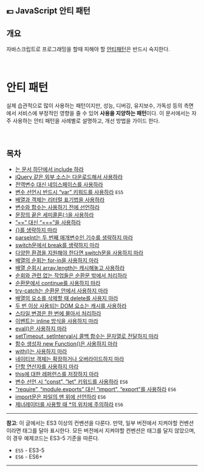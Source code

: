 ## 💷 JavaScript 안티 패턴

## 개요

자바스크립트로 프로그래밍을 할때 피해야 할 [안티패턴](https://github.com/nhnent/fe.javascript/wiki/안티-패턴)은 반드시 숙지한다.

<br>

# 안티 패턴

실제 습관적으로 많이 사용하는 패턴이지만, 성능, 디버깅, 유지보수, 가독성 등의 측면에서 서비스에 부정적인 영향을 줄 수 있어 **사용을 지양하는 패턴**이다. 이 문서에서는 자주 사용하는 안티 패턴을 사례별로 설명하고, 개선 방법을 가이드 한다.

<br>

## 목차

- [는 문서 하단에서 include 하라](https://precioustar.github.io/anti-pattern/#script는-문서-하단에서-include-하라)
- [jQuery 같은 외부 소스는 다운로드해서 사용하라](https://precioustar.github.io/anti-pattern/#jquery-같은-외부-소스는-다운로드해서-사용하라)
- [전역변수 대신 네임스페이스를 사용하라](https://precioustar.github.io/anti-pattern/#전역변수-대신-네임스페이스를-사용하라)
- [변수 선언시 반드시 “var” 키워드를 사용하라](https://precioustar.github.io/anti-pattern/#변수-선언시-반드시-var-키워드를-사용하라-es5) `ES5`
- [배열과 객체는 리터럴 표기법을 사용하라](https://precioustar.github.io/anti-pattern/#배열과-객체는-리터럴-표기법을-사용하라)
- [변수와 함수는 사용하기 전에 선언하라](https://precioustar.github.io/anti-pattern/#변수와-함수는-사용하기-전에-선언하라)
- [문장의 끝은 세미콜론(;)을 사용하라](https://precioustar.github.io/anti-pattern/#문장의-끝은-세미콜론을-사용하라)
- [”==” 대신 “===”을 사용하라](https://precioustar.github.io/anti-pattern/#-대신-을-사용하라)
- [{}를 생략하지 마라](https://precioustar.github.io/anti-pattern/#를-생략하지-마라)
- [parseInt는 두 번째 매개변수인 기수를 생략하지 마라](https://precioustar.github.io/anti-pattern/#parseint는-두-번째-매개변수인-기수를-생략하지-마라)
- [switch문에서 break를 생략하지 마라](https://precioustar.github.io/anti-pattern/#switch문에서-break를-생략하지-마라)
- [다양한 환경을 지원해야 한다면 switch문을 사용하지 마라](https://precioustar.github.io/anti-pattern/#다양한-환경을-지원해야-한다면-switch문을-사용하지-마라)
- [배열의 순회는 for-in을 사용하지 마라](https://precioustar.github.io/anti-pattern/#배열의-순회는-for-in을-사용하지-마라)
- [배열 순회시 array.length는 캐시해놓고 사용하라](https://precioustar.github.io/anti-pattern/#배열-순회시-arraylength는-캐시해놓고-사용하라)
- [순회와 관련 없는 작업들은 순환문 밖에서 처리하라](https://precioustar.github.io/anti-pattern/#순회와-관련-없는-작업들은-순환문-밖에서-처리하라)
- [순환문에서 continue를 사용하지 마라](https://precioustar.github.io/anti-pattern/#순환문에서-continue를-사용하지-마라)
- [try-catch는 순환문 안에서 사용하지 마라](https://precioustar.github.io/anti-pattern/#try-catch는-순환문-안에서-사용하지-마라)
- [배열의 요소를 삭제할 때 delete를 사용지 마라](https://precioustar.github.io/anti-pattern/#배열의-요소를-삭제할-때-delete를-사용지-마라)
- [두 번 이상 사용되는 DOM 요소는 캐시를 사용하라](https://precioustar.github.io/anti-pattern/#두-번-이상-사용되는-dom-요소는-캐시를-사용하라)
- [스타일 변경은 한 번에 몰아서 처리하라](https://precioustar.github.io/anti-pattern/#스타일-변경은-한-번에-몰아서-처리하라)
- [이벤트는 inline 방식을 사용하지 마라](https://precioustar.github.io/anti-pattern/#이벤트는-inline-방식을-사용하지-마라)
- [eval()은 사용하지 마라](https://precioustar.github.io/anti-pattern/#eval은-사용하지-마라)
- [setTimeout, setInterval시 콜백 함수는 문자열로 전달하지 마라](https://precioustar.github.io/anti-pattern/#settimeout-setinterval시-콜백-함수는-문자열로-전달하지-마라)
- [함수 생성자 new Function()은 사용하지 마라](https://precioustar.github.io/anti-pattern/#함수-생성자-new-function은-사용하지-마라)
- [with()는 사용하지 마라](https://precioustar.github.io/anti-pattern/#with는-사용하지-마라)
- [네이티브 객체는 확장하거나 오버라이드하지 마라](https://precioustar.github.io/anti-pattern/#네이티브-객체는-확장하거나-오버라이드하지-마라)
- [단항 연산자를 사용하지 마라](https://precioustar.github.io/anti-pattern/#단항-연산자를-사용하지-마라)
- [this에 대한 레퍼런스를 저장하지 마라](https://precioustar.github.io/anti-pattern/#this에-대한-레퍼런스를-저장하지-마라)
- [변수 선언 시 “const”, “let” 키워드를 사용하라](https://precioustar.github.io/anti-pattern/#변수-선언-시-const-let-키워드를-사용하라-es6) `ES6`
- [“require”, “module.exports” 대신 “import”, “export”를 사용하라](https://precioustar.github.io/anti-pattern/#require-moduleexports-대신-import-export를-사용하라-es6) `ES6`
- [import문은 파일의 맨 위에 선언하라](https://precioustar.github.io/anti-pattern/#import문은-파일의-맨-위에-선언하라-es6) `ES6`
- [제너레이터를 사용할 때 *의 위치에 주의하라](https://precioustar.github.io/anti-pattern/#제너레이터를-사용할-때-의-위치에-주의하라-es6) `ES6`

------

**참고**: 이 글에서는 ES3 이상의 컨벤션을 다룬다. 만약, 일부 버전에서 지켜야할 컨벤션이라면 태그를 달아 표시한다. 모든 버전에서 지켜야할 컨벤션은 태그를 달지 않았으며, 이 경우 예제코드는 ES3-5 기준을 따른다.

- `ES5` - ES3-5
- `ES6` - ES6+

------



<br>

## <script>는 문서 하단에서 include 하라

전통적으로 <script>요소는 <head>요소 안에 쓰는 것이 일반적이었다.
이런 형식을 취한 목적은 CSS나 자바스크립트와 같은 외부 파일 참조를 한 곳에서 처리하기 위함이었다.
하지만 이런 형식은 CSS와 자바스크립트를 전부 다운로드하고, 파싱하고, 컴파일 할 때까지 페이지의 렌더링을 멈추게 한다.
브라우저는 <body> 요소를 만나게 되면서 렌더링이 시작되기 때문이다.
특히 자바스크립트를 많이 사용하는 페이지일수록 이런 지연은 눈에 띌 정도로 커진다.

> Solution:
> JavaScript 코드 모두를 <body> 요소 안, 맨 마지막에 쓴다.

[Bad]

```
<!DOCTYPE html>
<html>
    <head>
        <title>HTML Page</title>
        <script src="../js/jquery-1.8.3.min.js"></script>
        <script src="../js/common.js"></script>
        <script src="../js/applicationMain.js"></script>
    </head>
    ...
```

[Good]

```
<!DOCTYPE html>
<html>
    <head>
        <title>HTML Page</title>
    </head>
    <body>
        ...
        <!-- body 요소 안, 맨 마지막에 씀 -->
        <script src="../js/jquery-1.8.3.min.js"></script>
        <script src="../js/common.js"></script>
        <script src="../js/applicationMain.js"></script>
    </body>
</html>
```



<br>

## jQuery 같은 외부 소스는 다운로드해서 사용하라

jQuery 같은 오픈 소스들은 어디서나 직접 접근이 가능한 url을 제공하는데,
이런 외부 url 대신 프로젝트 저장소에 소스 코드를 직접 다운로드해서 사용해야 한다.
외부 사정에 의해 url이 변경되거나 장애가 발생할 경우,
그 영향이 해당 서비스에 그대로 반영되어 장애로까지 이어질 수 있기 때문이다.

> Solution:
> 외부 url을 사용하지 말고, 프로젝트 저장소에 직접 다운로드해서 사용한다.
> 추가로, 개발자 버전이 아닌 압축 버전을 사용한다.
> (압축 버전은 파일명에서 “min” 키워드로 확인할 수 있다.)

[Bad]

```
<!DOCTYPE html>
<html>
    <head>
        <title>HTML Page</title>
        <script src="http://code.jquery.com/jquery-1.8.3.min.js"></script>
            ...
```

[Good]

```
<!DOCTYPE html>
<html>
    <head>
        <title>HTML Page</title>
        <script src="../js/jquery-1.8.3.min.js"></script>
        ...
```



<br>

## 전역변수 대신 네임스페이스를 사용하라

자바스크립트는 전역변수에 기반을 두고 있다.
즉, 모든 컴파일 단위는 하나의 공용 전역 객체(window)에 로딩된다.
전역변수는 언제든지 프로그램의 모든 부분에서 접근할 수 있기 때문에 편하지만,
바꿔 말하면 프로그램의 모든 부분에서 변경될 수 있고, 그로 인해 프로그램에 치명적인 오류를 발생시킬 수 있다.
전역변수 사용은 하위 모듈들이 독립적으로 실행되는 것을 어렵게하고, 프로그램의 신뢰도를 현격히 떨어뜨린다.

> Solution:
> 전역에 1개의 변수만 생성하고,
> 그 외 모든 변수와 함수가 그 아래 존재하도록 해야 한다.
> 이렇게 전역에 단 하나의 변수(객체)만 추가하는 방법이 **네임스페이스**라는 개념이다.

[Bad]

```
var name = '';
function sayName() {
    alert(name);
}
```

[Good]

```
// 전역변수 global 하나만 추가
var global = {
    // 전역 변수 하위에 객체와 함수가 존재
    name: '',
    sayName: function() {
        alert(this.name);
    }
};
```

[Guide]

```
// NHN Ent.의 네임스페이스로 ne를 사용
var ne = window.ne || {};

// 그 하위에 서비스명을 2차 네임스페이스로 사용
ne.serviceName = ne.serviceName || {};

// 페이지별 또는 기능별 모듈명을 3차 네임스페이스로 사용
ne.serviceName.util = {...};
ne.serviceName.component = {...};
ne.serviceName.model = {...};

// 필요에 따라 4차, 5차 네임스페이스로 확장하여 사용
ne.serviceName.view.layer = {...};
ne.serviceName.view.painter = {...};
```



<br>

## 변수 선언시 반드시 “var” 키워드를 사용하라 `ES5`

**ES6 이상**인 경우 [변수 선언 시 “const”, “let” 키워드를 사용하라](https://precioustar.github.io/anti-pattern/#변수-선언-시-const-let-키워드를-사용하라-es6)를 보세요.

“var” 키워드 없이 선언된 변수는 전역으로 처리된다.
실수로 “var”를 사용하지 않았더라도 에러 없이 변수를 사용할 수 있지만,
이로 인해 전역 환경이 오염되고, 때때로 매우 찾아내기 어려운 버그를 만들어 낸다.

> Solution:
> 변수 선언 시 “var”를 반드시 사용한다.
> 추가로, 호이스팅되지 않도록 필요한 변수는 함수 상단에서 한번에 선언한다.

[Bad]

```
foo = value;
```

[Good]

```
var foo = value;
```



<br>

## 배열과 객체는 리터럴 표기법을 사용하라

배열이나 객체를 선언할 때 생성자를 사용할 수도 있지만,
그보다는 리터럴 표기법을 사용하는 것이 가독성과 속도 면에서 좋다.
리터럴 표기법은 간결하고 직관적이며, 실제로 자바스크립트 엔진은 리터럴 표기법에 맞게 최적화되어있다.
뿐만 아니라 배열 생성자는 숫자 한 개를 파라메터로 넘길 경우 다르게 동작하여 실수하기 쉽다.

> Solution:
> 배열과 객체는 리터럴로 선언한다.

[Bad]

```
var emptyArr = new Array();
var emptyObj = new Object();

var arr = new Array(1, 2, 3, 4, 5);
var obj = new Object();
```

[Good]

```
var emptyArr = [];
var emptyObj = {};

var arr = [1, 2, 3, 4, 5];
var obj = {
    pro1: 'val1',
    pro2: 'val2'
};
```



<br>

## 변수와 함수는 사용하기 전에 선언하라

자바스크립트는 블록 구문을 사용하기는 하지만, 블록 유효범위를 제공하지는 않는다.
즉, 블록 내에서 선언되기만 하면, 선언된 위치에 상관없이 블록 내 어느 곳에서든 사용이 가능하다.
(10라인에서 선언된 변수(or 함수)를 2라인에서 먼저 사용할 수 있다.)
이것은 자바스크립트가 컴파일 될 때 내부적으로 호이스팅(끌어올림)이 수행되기 때문인데,
이로 인해 코드 가독성이 떨어지고 오류를 찾기 어려우며, 컴파일 시 호이스팅 비용이 발생한다.

> Solution:
> 함수는 반드시 사용하기 전에 선언하고,
> 변수는 “var” 키워드와 함께 함수 상단에서 선언한다.

[Bad]

```
doSomething();

function doSomething() {
    foo1 = foo2;
    ...
    var foo1 = 'value1';
    foo3 = foo4;
    ...
    var foo4 = 'value4';
    var foo2;
}
```

[Good]

```
// 함수를 사용하기 전에 선언
function avoidHoisting() {
    // 함수내에서 사용하는 모든 변수를 함수 상단에서 한번에 선언
    var foo1 = 'value1';
    var foo4 = 'value4';
    var foo3 = foo4;
    var foo2;
    ...
}

avoidHoisting();
```



<br>

## 문장의 끝은 세미콜론(;)을 사용하라

자바스크립트에서 문장은 세미콜론(;)으로 끝나야 하지만, 문법적으로 이를 강제하지 않기 때문에 생략할 수 있다.
자바스크립트 파서가 이를 자동으로 삽입해주기 때문이다.
하지만 이런 세미콜론(;) 자동 삽입은 종종 의도하지 않았던 코드(전혀 다른 코드)로 해석되어
생각하지 못한 오류를 만들고 디버깅을 어렵게 한다.
또한 자바스크립트 파서가 세미콜론(;)의 위치를 계산하고 삽입하는데 추가적인 비용이 발생한다.

> Solution:
> 문장의 끝은 반드시 세미콜론(;)을 사용한다.

[Bad]

```
function parserTest(options) {
    console.log('test start!!!')
    (options || []).forEach(function(i) {
    ...
    })
}

/**
 * parser는 아래와 같이 해석하고, 세미콜론을 삽입
 * function parserTest(options) {
 *     console.log('test start!!!')(options || []).forEach(function(i) {...});
 * }
 */
```

[Good]

```
function parserTest(options) {
    console.log('test start!!!');
    (options || []).forEach(function(i) {
    ...
    });
}
```



<br>

## ”==” 대신 “===”을 사용하라

자바스크립트는 두 값을 비교 또는 산술하기 전에 내부적으로 암묵적인 강제 형 변환이 실행된다.
때문에 이형 데이터 타입간의 비교와 산술이 가능한데, 이는 코드 전체에 데이터 관리를 어렵게 만들고,
때로는 연산 과정에서 발생하는 데이터 타입의 오류를 덮어버리기도 한다.
이중 가장 혼란을 일으키는 것이 비교 연산이다.
이는 코드를 작성하는 사람과 읽는 사람 모두 강제 형 변환 규칙을 이해하고, 형 변환이 발생할 수 있는 모든 케이스를 고려해야 하는 어려움을 만든다.

> Solution:
> 암묵적인 강제 형 변환이 일어나지 않도록 삼중 등호 연산자(“===” 또는 “!==”)를 사용한다.
> 만약 이형 데이터간 비교가 필요하다면 명시적으로 강제 형 변환 후 삼중 등호 연산자(“===” 또는 “!==”)를 사용한다.

[Bad]

```
var today = new Date();
if (form.month.value == (today.getMonth() + 1) && form.day.value == today.getDate()) {
    // 생일인 경우
    ...
} else {
    // 생일이 아닌 경우
    ...
}
```

[Good]

```
var month = parseInt(form.month.value, 10);
var date = parseInt(form.month.value, 10);

if (month === (today.getMonth() + 1) && date === today.getDate()) {
    // 생일인 경우
    ...
} else {
    // 생일이 아닌 경우
    ...
}
```

[Tip]

```
// 스트링으로 변환하기
String(10) === '10';         // true
10 + '' === '10';            // true

// 숫자로 변환하기
parseInt('10', 10) === 10;   // true
Number('10') === 10;         // true
+'10' === 10;                // true

// 불린으로 변환하기
!!'foo';                     // true
!!'';                        // false
!!'0';                       // true
!!'1';                       // true
!!'-1'                       // true
!!{};                        // true
!!true;                      // true
```



<br>

## {}를 생략하지 마라

if/while/do/for 문은 한 줄짜리 블록 일 경우 {}를 생략할 수 있다.
하지만 이런 패턴은 코드 구조를 애매하게 만들어 가독성이 떨어지고, 문법적 오류가 아니기 때문에 디버깅이 어렵다.
이런 코드는 이후 오류 발생 확률이 높은 잠재적 위험 요소가 된다.

> Solution:
> 반드시 {}로 블록을 명확하게 만든다.

[Bad]

```
if (true)
    doSomething();
else
    doNotAnything();
```

[Good]

```
if (true) {
    doSomething();
} else {
    doNotAnything();
}
```



<br>

## parseInt는 두 번째 매개변수인 기수를 생략하지 마라

parseInt는 문자열을 정수로 바꿔주는 함수이다.
이 때 두 번째 인자로 기수(진법)를 넘기는데, 생략될 경우 변환될 숫자 형식은 브라우저에서 판단하도록 일임된다.
이는 날짜나 시간을 파싱할 때 문제를 일으키는데, 브라우저는 첫 번째 문자열이 0일 경우 문자열을 8진수로 간주하기 때문이다.

> Solution:
> 항상 두 번째 매개변수를 명시하여 오류를 사전에 예방한다.
> 10진수로 변환이 필요한 경우라면 Number()를 사용하는 것이 속도 측면에서 이득이다.

[Bad]

```
var month = parseInt('08');          // 8
var day = parseInt('09');            // 9
```

[Good]

```
var month = parseInt('08', 10);      // 8
var day = parseInt('09', 10);        // 9
```

[Tip]

```
// 10진수 변환하는 경우라면 Number()를 사용하거나 +연산자를 붙이는 것이 더 빠르다.
var month = Number('08');           // 8
var day = +'09';                    // 9
```



<br>

## switch문에서 break를 생략하지 마라

switch의 각 case절은 break 키워드를 이용하여 명시적으로 해당 절을 벗어나게 하지 않으면 다음 case절까지 계속해서 실행된다.
이를 switch fall through라 하는데, 이는 break 생략이 의도된 것인지, 실수에 의한 누락인지 알 수 없는 모호한 코드를 만든다.
이런 코드는 문법적 오류가 아니기 때문에 디버깅이 어렵고, 이후 오류 발생 확률이 높은 잠재적 위험 요소가 된다.

> Solution:
> break를 생략하지 않는다.
> 꼭 생략하고 싶다면 어떤 이유로 생략된 케이스인지 반드시 주석으로 그 내용을 상세히 명시한다.

[Bad]

```
function getGroup(part) {
    var group;
    switch (part) {
        case 'A':
        case 'B':
        case 'C':
            group = 'RED';
            break;
        case 'D':
        case 'E' :
            group = 'BLUE';
            break;
        case 'F':
            group = 'GREEN';
            break;
    }
    return group;
}
```

[Good]

```
function getGroup(part) {
    var group;
    switch (part) {
        case 'A':
            group = 'RED';
            break;
        case 'B':
            group = 'RED';
            break;
        case 'C':
            group = 'RED';
            break;
        case 'D':
            group = 'BLUE';
            break;
        case 'E' :
            group = 'BLUE';
            break;
        case 'F':
            group = 'GREEN';
            break;
        // no default
    }
    return group;
}
```

또는

```
function getGroup(part) {
    var group;
    switch (part) {
        case 'A':
            // A, B, C는 같은 그룹으로 처리하기 위해 break 생략
        case 'B':
            // A, B, C는 같은 그룹으로 처리하기 위해 break 생략
        case 'C':
            group = 'RED';
            break;
        case 'D':
            // D, E는 같은 그룹으로 처리하기 위해 break 생략
        case 'E' :
            group = 'BLUE';
            break;
        case 'F':
            group = 'GREEN';
            break;
        // no default
    }
    return group;
}
```



<br>

## 다양한 환경을 지원해야 한다면 switch문을 사용하지 마라

switch는 if에 비해 간결한 코드를 작성할 수 있지만, 비교적 많은 메모리를 사용하고 저버전 IE에서는 처리 성능도 좋지 않다.
최신 버전 IE와 크롬과 같은 고성능 브라우저만 지원하는 서비스라면 이런 부분을 크게 고민하지 않아도 되겠지만,
저버전 IE를 포함한 다양한 환경을 지원해야 하는 서비스라면 switch문의 득과 실에 대해 따져볼 필요가 있다.

- if문은 원하는 조건이 나올 때까지 순차적으로 모든 비교문을 순회하면서 비교
- switch문은 jump-table을 사용하여 한 번에 원하는 곳으로 이동

때문에

- if문은 조건 문의 개수만큼 O(n)의 시간 복잡도를 갖게 되어 성능의 단점
- switch문은 case의 개수만큼 jump-table을 차지하므로 메모리의 단점
  - 저버전 IE에서는 성능에도 문제가 있음
  - case의 조건이 정수형이 아닌 경우(문자열 또는 연산)라면 jump-table을 쓸 수 없어 성능에도 이득 없음

> Solution:

> - 3개 이하의 조건문에는 if문을 사용한다.
>   확률이 높은 조건을 먼저 비교한다.
> - 4개 이상 10개 이하의 조건문은 switch문을 사용한다.
>   고성능 브라우저 지원 환경일 경우에만 해당한다.
>   확률이 높은 조건을 먼저 비교하고, 정수형 조건을 사용한다.
> - 저버전 IE를 지원해야 하거나 10개 이상의 조건문이라면 객체 리터럴이나 모듈 방식을 사용한다.

[Bad]

```
switch(foo) {
    case 'alpha':
        alpha();
        break;
    case 'beta':
        beta();
        break;
    default:
        ...
        break;
}
```

[Good]

```
// 객체 리터럴 방식
var switchObj = {
    alpha: function() {
        ...
    },
    beta: function() {
        ...
    },
    _default: function() {
        ...
    }
};
switchObj[foo](args);
```

또는

```
// 모듈 방식
var switchModule = (function() {
    return {
        alpha: function() {
            ...
        },
        beta: function() {
            ...
        },
        _default: function() {
            ...
        }
    };
})();
switchModule[foo](args);
```



<br>

## 배열의 순회는 for-in을 사용하지 마라

보통 객체 순회에는 for-in을 사용한다.
자바스크립트에서는 배열(Array)도 객체(Object)이지만 배열을 순회할 때 for-in을 사용해서는 안된다.
for-in은 프로토타입 체인에 있는 모든 프로퍼티를 순회하기 때문에 for를 사용할 때보다 보통 10배 이상 느리고, index 순서대로 배열을 순회한다고 보장할 수 없다.
순회 순서는 브라우저에 따라 다를 수 있다.

> Solution:
> 배열을 순회할 때는 for문을 사용한다.

[Bad]

```
var scores = [70, 75, 80, 61, 89, 56, 77, 83, 90, 93, 66];
var total = 0;
var score;

for (score in scores) {
    total += scores[score];
}
```

[Good]

```
var scores = [70, 75, 80, 61, 89, 56, 77, 83, 90, 93, 66];
var total = 0;
var i = 0;
var len = scores.length;

for (; i < len; i += 1) {
    total += scores[i];
}
```



<br>

## 배열 순회시 array.length는 캐시해놓고 사용하라

for문은 주어진 조건 표현식이 true로 평가되는 동안 실행을 반복한다.
때문에 매 순회 시 조건 표현식을 다시 평가하는데, 100번의 순회가 있었다면 100번의 평가가 수행된다는 뜻이다.
결국 프로그램의 성능을 높이기 위해서는 불필요한 계산이 반복되지 않도록 조건 표현식을 최적화해야 하는데,
대표적인 예가 배열의 길이를 한 번만 계산하도록 캐싱하는 것이다.
실제로 캐시를 사용하면 그렇지 않은 경우보다 성능이 2배 정도 빨라진다.

> Solution:
> for문에서 배열의 길이는 항상 캐시로 처리한다.

[Bad]

```
var scores = [70, 75, 80, 61, 89, 56, 77, 83, 90, 93, 66];
var total = 0;
var i = 0;

for (; i < scores.length; i += 1) {
    total += scores[i];
}
```

[Good]

```
var scores = [70, 75, 80, 61, 89, 56, 77, 83, 90, 93, 66];
var total = 0;
var i = 0;
var len = scores.length;
for (; i < len; i += 1) {
    total += scores[i];
}
```



<br>

## 순회와 관련 없는 작업들은 순환문 밖에서 처리하라

순환문은 주어진 조건 표현식이 true로 평가되는 동안 실행을 반복하기 때문에 프로그램의 성능에 큰 영향을 미친다.
코드를 리팩토링할 때 첫 번째로 수행하는 작업이 이런 순환문의 최적화 작업이고,
대부분의 리팩토링 작업에서 가장 큰 이득을 보는 부분이기도 하다.
변수 선언이나, 동일한 값의 반복 할당 또는 변치 않는 값의 반복 계산 등 순회와 상관없는 작업들이 순회문 안에서 이뤄지지는 않도록 항상 주의해야 한다.

> Solution:
> 순회와 관련된 작업만 수행하도록 순환문을 최적화한다.

[Bad]

```
for (var i = 0; i < days.length; i += 1) {
    var today = new Date().getDate();
    var element = getElement(i);
    if (today === days[i]) {
        element.className = 'today';
    }
}
```

[Good]

```
var today = new Date().getDate();
var i = 0;
var len = days.length;
var element;

for (; i < len; i += 1) {
    if (today === days[i]) {
        element = getElement(i);
        element.className = 'today';
        break;
    }
}
```



<br>

## 순환문에서 continue를 사용하지 마라

더글라스 클락포드는 “리팩토링을 통해 continue를 제거했을 때 성능이 향상되지 않은 경우를 본 적이 없다”고 말했다.
continue를 사용하면 JavaScript 엔진에서 별도의 실행 컨텍스트를 만들어 관리하므로 성능 문제가 발생할 수 있고, 순환문의 성능이 전체 성능에 많은 영향을 주기 때문에 사용하지 않는 것이 좋다.
또한 continue 문을 잘 사용하면 코드를 간결하게 작성 할 수 있지만, 과용할 경우 디버깅 시 개발자의 의도를 파악하기 어렵게 만들어 유지 보수에 문제가 생길 수 있다.

> Solution:
> 순환문 내부에서 특정 코드의 실행을 건너뛸때는 조건문을 사용한다.

[Bad]

```
var loopCount = 0;
var i = 1;
for (; i < 10; i += 1) {
    if (i >= 5) {
        continue;
    }
    loopCount += 1;
}
```

[Good]

```
var loopCount = 0;
var i = 1;
for (; i < 10; i += 1) {
    if (i < 5) {
        loopCount += 1;
    }
}
```



<br>

## try-catch는 순환문 안에서 사용하지 마라

흔히 예외 처리를 위해 try-catch를 사용하는데, catch문이 실행될 때 내부적으로 예외 객체를 변수에 할당하게 된다.
때문에 try-catch가 순환문 안에서 사용될 경우, 순회가 반복될 때마다 런타임의 현재 스코프에서 예외 객체 할당을 위한 새로운 변수가 생성된다.

> Solution:
> try-catch를 감싼 함수를 만들고, 순환문 내부에서 함수를 호출하라.

[Bad]

```
var i = 0;
var len = array.length;

for (; i < len; i += 1) {
    try {
        // ...
    } catch (error) {
        // ...
    }
}
```

[Good]

```
var i = 0;
var len = array.length;

function doSomething() {
    try {
        ...
    } catch (error) {
        ...
    }
}

for (; i < len; i += 1) {
    doSomething();
}
```



<br>

## 배열의 요소를 삭제할 때 delete를 사용지 마라

보통 객체의 프로퍼티를 삭제할 때 delete를 사용한다.
단순히 undefined로 설정되는 것이 아니라 프로퍼티 자체가 완전히 삭제되어 더 이상 존재하지 않게 된다.
자바스크립트에서는 배열(Array)도 객체(Object)이지만 배열의 요소 삭제는 객체의 프로퍼티 삭제와 조금 다르게 동작한다.
배열의 요소에 delete를 사용할 때 사실은 배열의 길이가 줄어들거나 삭제된 요소를 기준으로 shift된 효과를 기대하겠지만, 결과적으로는 해당 요소의 위치에 구멍이 생길 뿐 변하는 것은 아무것도 없다.
삭제된 요소 외에 다른 어떤 요소도 영향을 받지 않으며, 배열의 길이 또한 변하지 않는다.

> Solution:
> 배열의 요소를 삭제할 때는 splice 또는 length를 사용한다.

[Bad]

```
var numbers = ['zero', 'one', 'two', 'three', 'four', 'five'];
delete numbers[2];                   // ['zero', 'one', undefined, 'three', 'four', 'five'];
```

[Good]

```
var numbers = ['zero', 'one', 'two', 'three', 'four', 'five'];
numbers.splice(2, 1);                // ['zero', 'one', 'three', 'four', 'five'];
```

[Tip]

```
// 배열의 사이즈를 줄이고 싶다면 length를 사용
var numbers = ['zero', 'one', 'two', 'three', 'four', 'five'];
numbers.length = 4;                 // ['zero', 'one', 'two', 'three'];
```



<br>

## 두 번 이상 사용되는 DOM 요소는 캐시를 사용하라

비단 DOM 요소에만 국한되는 내용은 아니지만 DOM 요소에서 더 두드러지게 성능 저하가 나타난다.
우리는 인지하지 못하지만 코드가 실행되면 DOM 요소나 객체, 배열 등 특정 값을 읽고 쓸 때에도 비용이 발생하는데, 특히 DOM과 객체 같이 Depth가 있는 트리 구조 데이터의 경우 Depth가 깊어질수록 해당 값까지 찾아가는데 많은 비용이 발생한다.
때문에 자주 사용되는 값에 캐시를 사용하면, 탐색 비용이 줄어들어 그 만큼 성능적 이득을 볼 수 있다.

> Solution:
> 탐색비용을 절약할 수 있도록 캐시를 사용한다.

[Bad]

```
var padding = document.getElementById('result').style.padding;
var margin = document.getElementById('result').style.margin;
var position = document.getElementById('result').style.position;
```

[Good]

```
var style = document.getElementById('result').style;
var padding = style.padding;
var margin = style.margin;
var position = style.position;
```



<br>

## 스타일 변경은 한 번에 몰아서 처리하라

브라우저가 렌더링 되는 과정을 간단하게 설명하면 아래와 같다.

```
Step1          HTML과 CSS를 파싱하여 DOM Tree와 Style 문맥을 생성한다.
Step2          DOM Tree와 Style 문맥을 기반으로 엘리먼트의 색상, 면적 등의 정보를 가진 Render Tree를 생성한다.
Step3          Render Tree를 기반으로 각 노드가 화면의 정확한 비치에 표시되도록 배치한다.
Step4          배치된 노드들의 visibility, outline, color 등의 정보를 시각적으로 표현한다.
```

Step3의 과정을 Reflow, Step4의 과정을 Repaint라고 한다.
자바스크립트에서 DOM을 조작하면 브라우저 내부적으로 Reflow와 Repaint가 반복적으로 수행되는데, 이 두 과정이 서비스 성능 비용의 대부분을 차지한다.
결과적으로 이 두 과정에서 발생되는 비용을 얼마나 절감할 수 있는냐가 서비스의 성능을 결정한다고 해도 과언이 아니다.

> Solution:
> Reflow와 Repaint가 최소한으로 발생하도록 몰아서 처리한다.

[Bad]

```
<div id="container">
    <div id="sample" style="position:absolute;background:red; width:150px;height:50px">
        Sample BOX
    </div>
</div>
function changeDivStyle() {
    var sampleEl = document.getElementById('sample');
    sampleEl.style.left = '200px';               // reflow 1회, repaint 1회 발생
    sampleEl.style.width = '200px';              // reflow 1회, repaint 1회 발생
    sampleEl.style.backgroundColor = 'blue';     // repaint 1회 발생
    }

// 총 reflow 2회, repaint 3회 발생
changeDivStyle();
```

[Good]

```
<div id="container">
    <div id="sample" style="position:absolute;background:red; width:150px;height:50px">
        Sample BOX
    </div>
</div>
// cloneNode를 사용하는 방법
function changeDivStyle() {
    var sampleEl = document.getElementById('sample');
    var clone = sampleEl.cloneNode(true);
    clone.style.left = '200px';
    clone.style.width = '200px';
    clone.style.backgroundColor = 'blue';
    document.getElementById('container').replaceChild(clone, sampleEl);    // reflow 1회, repaint 1회 발생
}
changeDivStyle();
// cssText를 사용하는 방법
function changeDivStyle() {
    var sampleEl = document.getElementById('sample');
    sampleEl.style.cssText = 'position:absolute;background:blue; width:200px;height:50p;left:200px;';    // reflow 1회, repaint 1회 발생
}
changeDivStyle();
```

[Tip] - 스타일 객체는 캐싱하여 사용하라

```
// cloneNode를 사용하는 방법
function changeDivStyle() {
    var sampleEl = document.getElementById('sample');
    var clone = sampleEl.cloneNode(true);
    var style = clone.style;
    style.left = '200px';
    style.width = '200px';
    style.backgroundColor = 'blue';
    document.getElementById('container').replaceChild(clone, sampleEl);    // reflow 1회, repaint 1회 발생
}
changeDivStyle();
```

> 참고
> 위의 코드는 이해를 돕기 위한 예시일 뿐, 실제 개발에서는 **스크립트 코드 내에서 CSS를 직접 수정하지 말고, className을 수정**하는 방법을 사용해야 한다.



<br>

## 이벤트는 inline 방식을 사용하지 마라

자바스크립트 개발 초기에 많이 사용되던 방법이다.
보통 doSomething()은 외부 자바스크립트 파일에 정의하는데, 만약 doSomething의 함수명을 변경하거나 버튼을 클릭했을 때 호출할 함수를 바꾸려면 자바스크립트와 HTML을 모두 변경해야 한다.
이렇게 inline 방식으로 사용할 경우, HTML로 자바스크립트가 서로 의존 관계를 만들어 작은 변경에도 수정 범위가 커지고 유지보수 및 디버깅이 어려워진다.
또한 inline 방식은 이벤트 핸들러를 1개밖에 사용할 수 없는 단점도 함께 가지고 있다.

> Solution:
> inline 자바스크립트 코드는 HTML에 분리해서 사용한다.

[Bad]

```
<button onclick="doSomething()" id="action-btn">Click Me</button>
```

[Good]

```
<button id="action-btn">Click Me</button>
// jQuery를 사용하는 경우
var btn;
function doSomething() {
    ...
}

btn = $('#action-btn').on('click', $.proxy(doSomething, this));
// jQuery를 사용하지 않는 경우
var btn;

function doSomething() {
    ...
}

function attachEvent(target, event, handler) {
    if (target.addEventListener) {
        target.addEventlistener(event, handler, false);
    } else if (target.attachEvent) {
        target.attachEvent('on' + event, handler);
    } else {
        target['on' + event] = handler;
    }
}

btn = document.getElementById('action-btn');
attachEvent(btn, 'click', doSomething);
```



<br>

## eval()은 사용하지 마라

eval은 매개변수로 받은 문자열을 호출자의 지역 scope에서 즉시 실행하는 강력한 함수이다.
이 기능은 너무 강력해서 자바스크립트에서 가장 오용되고 있는 부분이기도 하다.
eval에서 정의한 변수나 함수는 코드 파싱 단계에서는 문자열일 뿐, 실제 변수나 함수로 정의되는 단계는 실행 시점이다.
즉, 프로그램 실행 중 파서가 새로 기동되어야 하는데, 이는 상당한 부하를 만들어 프로그램 실행 속도를 현저히 느리게 한다.
뿐만 아니라, 사용자 입력 또는 네트워크로 들어온 문자열을 eval로 수행할 경우 서비스 전체에 심각한 보안 문제를 일으킬 수 있다.

> Solution:
> eval은 절대 사용하지 말아야 한다.
> eval을 사용하는 거의 대부분은 사실 eval 없이도 만들 수 있다.



<br>

## setTimeout, setInterval시 콜백 함수는 문자열로 전달하지 마라

setTimeout, setInterval는 일정 시간 후에 첫 번째 파라메터로 받은 콜백 함수를 실행한다.
이때 콜백 함수인 첫 번째 파라메터는 문자열로도 전달 가능하지만,
문자열로 전달할 경우 내부적으로 eval로 처리되어 실행 속도가 느려진다.

> Solution:
> setTimeout, setInterval시 콜백 함수는 함수의 참조 또는 함수로 전달하라.

[Bad]

```
function callback() {
    ...
}
setTimeout('callback()', 1000);
```

[Good]

```
function callback() {
    ...
}
setTimeout(callback, 1000);
```

또는

```
setTimeout(function() {
    ...
}, 1000);
```



<br>

## 함수 생성자 new Function()은 사용하지 마라

많이 사용되는 방법은 아니지만 함수 생성자를 이용해서 함수를 선언할 수 있다.
하지만 이 경우, 문자열로 전달되는 파라메터가 수행시점에 eval로 처리되어 실행 속도가 느려진다.

> Solution:
> 함수 선언 시 함수 선언식 또는 함수 표현식을 사용하라.

[Bad]

```
var doSomething = new Function('param1', 'param2', 'return param1 + param2;');
```

[Good]

```
// 함수 선언식
function doSomething(param1, param2) {
    return param1 + param2;
}
```

또는

```
// 함수 표현식
var doSomething = function(param1, param2) {
    return param1 + param2;
};
```



<br>

## with()는 사용하지 마라

with문은 특정 객체를 반복적으로 접근할 때 간편함을 제공할 목적으로 만들어졌지만,
이런 의도와는 다르게 많은 문제점을 낳고 있어 사용하지 않는 것이 좋다.
다음과 같은 코드에서 value가 있는 구문은

```
function doSomething(value, obj) {
    ...
    with(obj) {
        value = "which scope is this?";
    }
}
```

아래 코드 중 하나와 같게 된다.

```
value = "which scope is this?";
obj.value = "which scope is this?";
```

어떤 코드로 실행될 지는 코드만 봐서는 알 수가 없다.
또한 코드가 실행될 때마다 다르게 실행될 수 있고, 심지어 프로그램이 실행되는 동안에도 달라질 수 있다.
의도하는 바가 무엇인지 명확히 알 수 없고, 어떻게 실행될 지 예측할 수 없게 된다.
즉, 프로그램이 원하는 방향으로 제대로 실행될 것이라고 확신할 수 없게 된다.
이 외에도 with문은 실행될 때마다 추가적인 Scope을 생성하여 추가적인 자원을 소모하고,
자바스크립트 내부적으로 수행되는 변수 탐색 최적화를 방해하여 실행 속도를 현저히 느리게 한다.

> Solution:
> 특정 객체를 반복적으로 접근해야 한다면 새로운 변수에 캐싱하여 사용한다.

[Bad]

```
with(document.getElementById('myDiv').style) {
    background = "yellow";
    color = "red";
    border = "1px solid black";
}
```

[Good]

```
var style = document.getElementById('myDiv').style;
style.background = 'yellow';
style.color = 'red';
style.border = '1px solid black';
```



<br>

## 네이티브 객체는 확장하거나 오버라이드하지 마라

자바스크립트는 동적인 특징이 있어, 언제든 무엇이든 수정할 수 있다.
다른 언어에서는 소스코드를 수정하지 않는 한 객체와 클래스를 수정할 수 없지만,
자바스크립트에서는 언제든 어떤 객체든 수정이 가능하므로 객체의 기본 동작이 예기치 않게 바뀔 수 있다.
이로 인해 네이티브 객체의 기본 동작을 기대한 개발자에게 혼란과 어려움을 줄 수 있으며, 이는 코드 내 예측할 수 없었던 오류를 만들 수 있다.
이런 동적인 특징은 언어 자체에서 강제할 수 있는 부분이 아니기 때문에, 개발자 스스로가 규칙을 세우고 따라야 하는 매우 중요한 부분이다.
설령 협업 개발자간 합의된 변경이라 하더라도 브라우저 제조사가 이들 객체를 예고 없이 변경할 수 있고,
이런 변경이 기존 코드에 어떤 영향을 미칠지 아무도 예측할 수 없기 때문에, 합의된 변경 조차도 그 결과와 책임에서 절대 자유로울 수 없다.

> Solution:
> 네이티브 객체는 절대 수정하지 않는다.
> 만약 필요한 메서드가 있다면 네이티브 객체의 prototype에 작성하는 대신 함수로 만들거나 새로운 객체를 만들고 네이티브 객체와 상호작용하게 한다.

[Bad]

```
Object.prototype.getKeys = function() {
    var keys = [];
    var key;
    for (key in this) {
        keys.push(key);
    }
    return keys;
};
```

[Good]

```
function getKeys(obj) {
    var keys = [];
    var key;
    for (key in obj) {
        keys.push(key);
    }
    return keys;
}
```

> 몽키패칭(monkey-patching):
> 네이티브 객체나 함수를 프로그램 실행 시 다른 객체나 함수로 확장하는 것을 몽키패칭이라 한다.
> 자바스크립트를 포함한 일부 라이브러리나 프레임워크에서 이런 식의 확장을 사용하고는 있다.
> 하지만 이는 캡슐화를 망치고 표준이 아닌 기능을 추가해 네이티브 객체를 오염시키므로 사용하지 말아야 한다.
> 이런 위험에도 불구하고, 신뢰성 있고 매우 중요한 몽키패칭의 특별한 한가지 사용법이 있는데, 바로 폴리필(polyfill)이다. 폴리필은 Array.prototype.map과 같이 자바스크립트 엔진에 새롭게 추가된 기능이 없는 경우, 비슷한 동작을 하는 다른 함수로 대체하는 것을 말한다.
> 폴리필과 같이 자바스크립트 기능의 호환성 유지 목적을 제외하고는 어떤 경우에도 네이티브 객체의 확장은 옳지 않다.

[Example]

```
if (typeof Array.prototype.map !== 'function') {
    Array.prototype.map = function(f, thisArg) {
        var result = [];
        var i = 0;
        var n = this.length;
        for (; i < n; i += 1) {
            result[i] = f.call(thisArg, this[i], i);
        }
        return result;
    };
}
```

<br>

## 단항 연산자를 사용하지 마라

단항 연산자가 쓰인 연산의 결과를 한 눈에 파악하기 어렵다. 연산이 먼저인 지, 값 할당이 먼저인 지 고민해야 한다.
코드를 한 줄 더 줄이는 것보다 읽기 쉬운 코드를 작성하는 것이 더 낫다.

[Bad]

```
var i = 0;
var num;

for (; i < 10; i++) {

}

num = ( ++i ) * 10;
```

[Good]

```
var i = 0;
var num;

for (; i < 10; i += 1) {
    ...
}

i += 1;
num = i * 10;
```



<br>

## this에 대한 레퍼런스를 저장하지 마라

this는 함수 실행 시점에 결정된다. 어떤 함수 내부에서 또 다른 함수를 호출하면, 그 함수의 this는 상위 함수의 this와 같지 않다. 프로그래밍을 하다보면, 상위함수의 this에 대한 레퍼런스를 전달해야할 때가 있다.
비슷한 이름의 레퍼런스 변수(that, self, me 등)를 만들고, 내부 함수의 클로저로 사용하면, 상위함수의 this를 내부 함수에 전달할 수 있다. 이는 개발자에게 혼란을 줄 수 있는 방법이다. this를 결정하는 명확한 방식이 있으므로 그 방법을 사용해야 한다.

> Solution:
> Function.prototype.bind 함수나 화살표 함수를 사용한다.

[Bad]

```
function() {
    var self = this;
    return function () {
        console.log(self);
    };
}

function() {
    var that = this;
    return function () {
        console.log(that);
    };
}

function () {
    var _this = this;
    return function () {
        console.log(_this);
    };
}
```

[Good]

```
function printContext() {
    return function() {
        console.log(this);
    }.bind(this);
}

function printContext() {
    return () => console.log(this);
}
```

<br>

<br>

# ES6+

## 변수 선언 시 “const”, “let” 키워드를 사용하라 `ES6`

“var”는 함수 스코프를 가진다. 코드 실행 전에 해당 변수가 hoist되므로 선언부보다 위에서 변수를 호출하여도 에러가 발생하지 않는다.
블록 스코프에서 “var”를 사용해도 블록 스코프 밖의 함수 스코프에 변수가 hoist되어 블록 스코프 밖에서 접근이 가능하다.
이는 Undefined된 변수의 프로퍼티에 접근할 때, 에러가 발생하는 잠재적인 원인이 된다.
반면에, “const”와 “let”은 개발자가 예상한대로 동작한다.
이 키워드를 통해 선언한 변수는 블록 스코프를 가진다. TDZ의 혜택을 받아 같은 스코프 내에서 선언 전에 호출하면 에러가 발생한다.

> Solution:
> “const”를 사용해 변수를 선언하되, 할당 후 값이 변하면 “let”을 사용한다.

[Bad]

```
var foo = 'foo';
var bar = 'bar';
...
bar = 'var';
```

[Good]

```
const foo = 'foo';
let bar = 'bar';
...
bar = 'var';
```



<br>

## “require”, “module.exports”보다는 “import”, “export”를 사용하라 `ES6`

자바스크립트에서의 모듈 패턴은 전역에서 특정 변수 영역을 보호하기 위해 사용된다. AMD, CommonJS 등의 모듈러가 보편화됨에 따라, ES6에서는 모듈 패턴을 지원하는 키워드인 import, export를 도입했다. 다만, 이 기능은 지원하는 브라우저의 점유율이 매우 낮기에 ES6 문법을 사용하기 위해서는 트랜스파일러를 사용해야 한다. import, export를 사용할 수 있는 환경이라면, require, module.exports 보다는 import, export를 사용하라. 사용할 수 없다면, “require”, “module.exports”를 사용하라.

[Bad]

```
/* Top of file */
const StyleGuide = require('./StyleGuide');
module.exports = StyleGuide.es6;
```

[Good]

```
/* Top of file */
import StyleGuide from './StyleGuide';
export default StyleGuide.es6;

/* Top of file */
import { es6 } from './StyleGuide';
export default es6;
```



<br>

## import문은 파일의 맨 위에 선언하라 `ES6`

import문은 hoist 비용을 고려하여 코드의 맨 위로 작성한다.
[Bad]

```
import foo from 'foo';
foo.init();

import bar from 'bar';
```

[Good]

```
/* Top of file */
import foo from 'foo';
import bar from 'bar';

foo.init();
```



<br>

## 제너레이터를 사용할 때 *의 위치에 주의하라 `ES6`

제너레이터의 *의 위치가 바르지 않으면 트랜스파일링 되지 않는다.
따라서 가급적 제너레이터를 사용하지 않아야 한다.
꼭 사용해야 한다면 *의 위치에 주의한다. 반드시 function 바로 뒤에 써야 한다.

[Bad]

```
function * foo() {
    ...
}

const bar = function * () {
    ...
};

const baz = function *() {
    ...
};

const quux = function*() {
    ...
};

function*foo() {
    ...
}

function *foo() {
    ...
}

// very bad
function
*
foo() {
    ...
}

// very bad
const wat = function
*
() {
    ...
};
```

[Good]

```
function* foo() {
    ...
}

const foo = function* () {
    ...
};
```



<br>

# 작성하면서 참고한 페이지들

- [Airbnb JavaScript Style Guide](https://github.com/airbnb/javascript)
- [Airbnb JavaScript Style Guide - ES5(Deprecated)](https://github.com/airbnb/javascript/tree/es5-deprecated/es5)
- [ESLint Coding Convention](http://eslint.org/docs/developer-guide/code-conventions)
- [Google JavaScript Style Guide](https://google.github.io/styleguide/jsguide.html)

# 출처

- [https://github.com/nhnent/fe.javascript/wiki/%EC%95%88%ED%8B%B0-%ED%8C%A8%ED%84%B4](https://github.com/nhnent/fe.javascript/wiki/안티-패턴)

<br>

<br>

#### 참고자료: [Anti-Pattern - 박성진 기술 블로그 (precioustar.github.io)](https://precioustar.github.io/anti-pattern/)

<br>